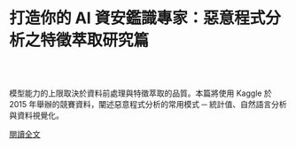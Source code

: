 # 打造你的 AI 資安鑑識專家：惡意程式分析之特徵萃取研究篇

<!--more-->
<!--174-->
<br><br/>

模型能力的上限取決於資料前處理與特徵萃取的品質。本篇將使用 Kaggle 於 2015 年舉辦的競賽資料，闡述惡意程式分析的常用模式 ─ 統計值、自然語言分析與資料視覺化。

[閱讀全文](https://secbuzzer.co/post/93)



